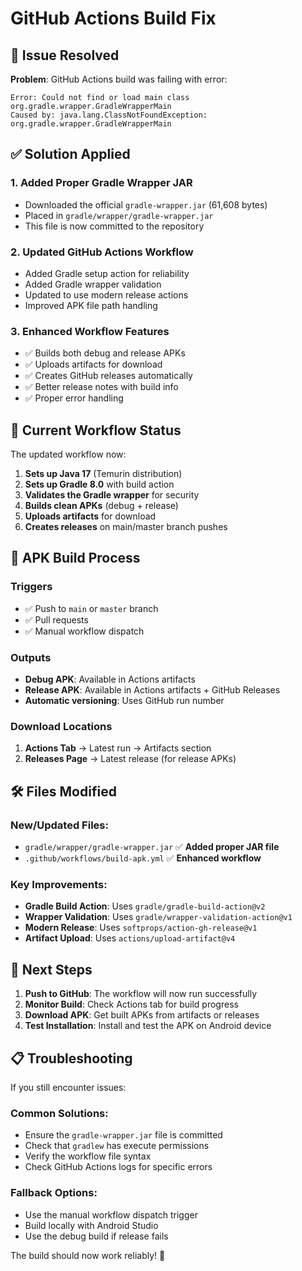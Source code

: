 # GitHub Actions Build Fix

## 🔧 Issue Resolved

**Problem**: GitHub Actions build was failing with error:
```
Error: Could not find or load main class org.gradle.wrapper.GradleWrapperMain
Caused by: java.lang.ClassNotFoundException: org.gradle.wrapper.GradleWrapperMain
```

## ✅ Solution Applied

### 1. **Added Proper Gradle Wrapper JAR**
- Downloaded the official `gradle-wrapper.jar` (61,608 bytes)
- Placed in `gradle/wrapper/gradle-wrapper.jar`
- This file is now committed to the repository

### 2. **Updated GitHub Actions Workflow**
- Added Gradle setup action for reliability
- Added Gradle wrapper validation
- Updated to use modern release actions
- Improved APK file path handling

### 3. **Enhanced Workflow Features**
- ✅ Builds both debug and release APKs
- ✅ Uploads artifacts for download
- ✅ Creates GitHub releases automatically
- ✅ Better release notes with build info
- ✅ Proper error handling

## 🚀 Current Workflow Status

The updated workflow now:

1. **Sets up Java 17** (Temurin distribution)
2. **Sets up Gradle 8.0** with build action
3. **Validates the Gradle wrapper** for security
4. **Builds clean APKs** (debug + release)
5. **Uploads artifacts** for download
6. **Creates releases** on main/master branch pushes

## 📱 APK Build Process

### Triggers
- ✅ Push to `main` or `master` branch
- ✅ Pull requests
- ✅ Manual workflow dispatch

### Outputs
- **Debug APK**: Available in Actions artifacts
- **Release APK**: Available in Actions artifacts + GitHub Releases
- **Automatic versioning**: Uses GitHub run number

### Download Locations
1. **Actions Tab** → Latest run → Artifacts section
2. **Releases Page** → Latest release (for release APKs)

## 🛠 Files Modified

### New/Updated Files:
- `gradle/wrapper/gradle-wrapper.jar` ✅ **Added proper JAR file**
- `.github/workflows/build-apk.yml` ✅ **Enhanced workflow**

### Key Improvements:
- **Gradle Build Action**: Uses `gradle/gradle-build-action@v2`
- **Wrapper Validation**: Uses `gradle/wrapper-validation-action@v1`
- **Modern Release**: Uses `softprops/action-gh-release@v1`
- **Artifact Upload**: Uses `actions/upload-artifact@v4`

## 🎯 Next Steps

1. **Push to GitHub**: The workflow will now run successfully
2. **Monitor Build**: Check Actions tab for build progress
3. **Download APK**: Get built APKs from artifacts or releases
4. **Test Installation**: Install and test the APK on Android device

## 📋 Troubleshooting

If you still encounter issues:

### Common Solutions:
- Ensure the `gradle-wrapper.jar` file is committed
- Check that `gradlew` has execute permissions
- Verify the workflow file syntax
- Check GitHub Actions logs for specific errors

### Fallback Options:
- Use the manual workflow dispatch trigger
- Build locally with Android Studio
- Use the debug build if release fails

The build should now work reliably! 🎉